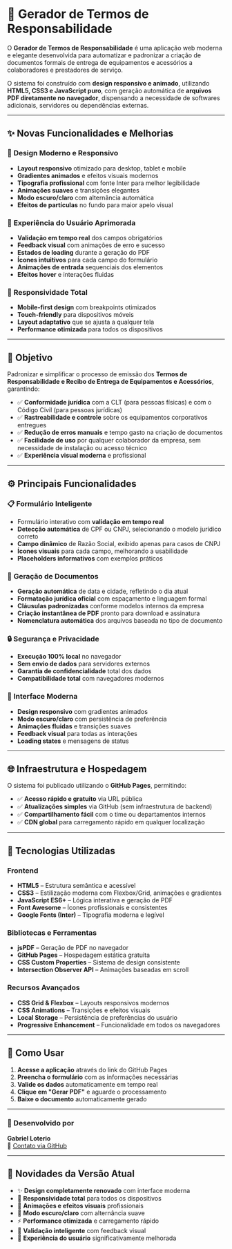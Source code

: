 # 🧾 Gerador de Termos de Responsabilidade

O **Gerador de Termos de Responsabilidade** é uma aplicação web moderna e elegante desenvolvida para automatizar e padronizar a criação de documentos formais de entrega de equipamentos e acessórios a colaboradores e prestadores de serviço.

O sistema foi construído com **design responsivo e animado**, utilizando **HTML5, CSS3 e JavaScript puro**, com geração automática de **arquivos PDF diretamente no navegador**, dispensando a necessidade de softwares adicionais, servidores ou dependências externas.

---

## ✨ Novas Funcionalidades e Melhorias

### 🎨 **Design Moderno e Responsivo**
- **Layout responsivo** otimizado para desktop, tablet e mobile
- **Gradientes animados** e efeitos visuais modernos
- **Tipografia profissional** com fonte Inter para melhor legibilidade
- **Animações suaves** e transições elegantes
- **Modo escuro/claro** com alternância automática
- **Efeitos de partículas** no fundo para maior apelo visual

### 🚀 **Experiência do Usuário Aprimorada**
- **Validação em tempo real** dos campos obrigatórios
- **Feedback visual** com animações de erro e sucesso
- **Estados de loading** durante a geração do PDF
- **Ícones intuitivos** para cada campo do formulário
- **Animações de entrada** sequenciais dos elementos
- **Efeitos hover** e interações fluidas

### 📱 **Responsividade Total**
- **Mobile-first design** com breakpoints otimizados
- **Touch-friendly** para dispositivos móveis
- **Layout adaptativo** que se ajusta a qualquer tela
- **Performance otimizada** para todos os dispositivos

---

## 🎯 Objetivo

Padronizar e simplificar o processo de emissão dos **Termos de Responsabilidade e Recibo de Entrega de Equipamentos e Acessórios**, garantindo:

- ✅ **Conformidade jurídica** com a CLT (para pessoas físicas) e com o Código Civil (para pessoas jurídicas)
- ✅ **Rastreabilidade e controle** sobre os equipamentos corporativos entregues
- ✅ **Redução de erros manuais** e tempo gasto na criação de documentos
- ✅ **Facilidade de uso** por qualquer colaborador da empresa, sem necessidade de instalação ou acesso técnico
- ✅ **Experiência visual moderna** e profissional

---

## ⚙️ Principais Funcionalidades

### 📋 **Formulário Inteligente**
- Formulário interativo com **validação em tempo real**
- **Detecção automática** de CPF ou CNPJ, selecionando o modelo jurídico correto
- **Campo dinâmico** de Razão Social, exibido apenas para casos de CNPJ
- **Ícones visuais** para cada campo, melhorando a usabilidade
- **Placeholders informativos** com exemplos práticos

### 📄 **Geração de Documentos**
- **Geração automática** de data e cidade, refletindo o dia atual
- **Formatação jurídica oficial** com espaçamento e linguagem formal
- **Cláusulas padronizadas** conforme modelos internos da empresa
- **Criação instantânea de PDF** pronto para download e assinatura
- **Nomenclatura automática** dos arquivos baseada no tipo de documento

### 🔒 **Segurança e Privacidade**
- **Execução 100% local** no navegador
- **Sem envio de dados** para servidores externos
- **Garantia de confidencialidade** total dos dados
- **Compatibilidade total** com navegadores modernos

### 🎨 **Interface Moderna**
- **Design responsivo** com gradientes animados
- **Modo escuro/claro** com persistência de preferência
- **Animações fluidas** e transições suaves
- **Feedback visual** para todas as interações
- **Loading states** e mensagens de status

---

## 🌐 Infraestrutura e Hospedagem

O sistema foi publicado utilizando o **GitHub Pages**, permitindo:

- ✅ **Acesso rápido e gratuito** via URL pública
- ✅ **Atualizações simples** via GitHub (sem infraestrutura de backend)
- ✅ **Compartilhamento fácil** com o time ou departamentos internos
- ✅ **CDN global** para carregamento rápido em qualquer localização

---

## 🧩 Tecnologias Utilizadas

### **Frontend**
- **HTML5** – Estrutura semântica e acessível
- **CSS3** – Estilização moderna com Flexbox/Grid, animações e gradientes
- **JavaScript ES6+** – Lógica interativa e geração de PDF
- **Font Awesome** – Ícones profissionais e consistentes
- **Google Fonts (Inter)** – Tipografia moderna e legível

### **Bibliotecas e Ferramentas**
- **jsPDF** – Geração de PDF no navegador
- **GitHub Pages** – Hospedagem estática gratuita
- **CSS Custom Properties** – Sistema de design consistente
- **Intersection Observer API** – Animações baseadas em scroll

### **Recursos Avançados**
- **CSS Grid & Flexbox** – Layouts responsivos modernos
- **CSS Animations** – Transições e efeitos visuais
- **Local Storage** – Persistência de preferências do usuário
- **Progressive Enhancement** – Funcionalidade em todos os navegadores

---

## 🚀 Como Usar

1. **Acesse a aplicação** através do link do GitHub Pages
2. **Preencha o formulário** com as informações necessárias
3. **Valide os dados** automaticamente em tempo real
4. **Clique em "Gerar PDF"** e aguarde o processamento
5. **Baixe o documento** automaticamente gerado

---

### 💼 Desenvolvido por
**Gabriel Loterio**  
📧 [Contato via GitHub](https://github.com/GaLoterio)

---

## 🎉 Novidades da Versão Atual

- ✨ **Design completamente renovado** com interface moderna
- 📱 **Responsividade total** para todos os dispositivos
- 🎨 **Animações e efeitos visuais** profissionais
- 🌙 **Modo escuro/claro** com alternância suave
- ⚡ **Performance otimizada** e carregamento rápido
- 🔧 **Validação inteligente** com feedback visual
- 🎯 **Experiência do usuário** significativamente melhorada
